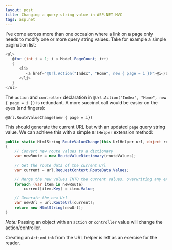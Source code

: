 ```yaml
---
layout: post
title: Changing a query string value in ASP.NET MVC
tags: asp.net
---
```

I've come across more than one occasion where a link on a page only needs to modify one or more query string values. Take for example a simple pagination list:

``` csharp
<ul>
   @for (int i = 1; i < Model.PageCount; i++)
   {
      <li>
         <a href="@Url.Action("Index", "Home", new { page = i })">@i</a>
      </li>
   }
</ul>
```

The `action` and `controller` declaration in `@Url.Action("Index", "Home", new { page = i })` is redundant. A more succinct call would be easier on the eyes (and fingers):

`@Url.RouteValueChange(new { page = i})`

This should generate the current URL but with an updated `page` query string value. We can achieve this with a simple `UrlHelper` extension method:


``` csharp
public static HtmlString RouteValueChange(this UrlHelper url, object routeValues)
{
    // Convert new route values to a dictionary
    var newRoute = new RouteValueDictionary(routeValues);

    // Get the route data of the current Url
    var current = url.RequestContext.RouteData.Values;

    // Merge the new values INTO the current values, overwriting any existing values/querystrings
    foreach (var item in newRoute)
    	current[item.Key] = item.Value;

    // Generate the new Url
    var newUrl = url.RouteUrl(current);
    return new HtmlString(newUrl);
}
```

_Note:_ Passing an object with an  `action` or `controller` value will change the action/controller.

Creating an `ActionLink` from the URL helper is left as an exercise for the reader.
